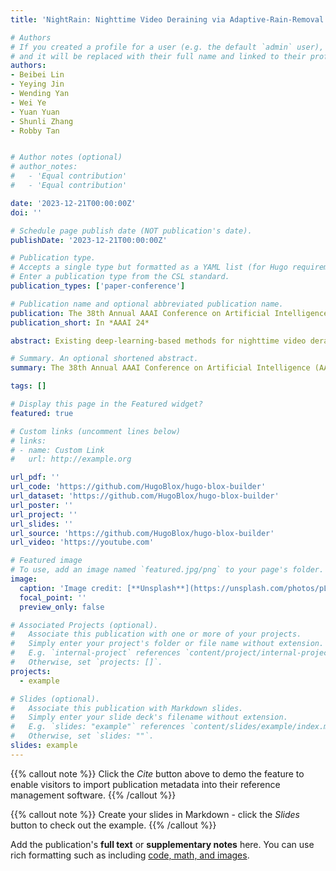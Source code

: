 ```yaml
---
title: 'NightRain: Nighttime Video Deraining via Adaptive-Rain-Removal and Adaptive-Correction'

# Authors
# If you created a profile for a user (e.g. the default `admin` user), write the username (folder name) here
# and it will be replaced with their full name and linked to their profile.
authors:
- Beibei Lin
- Yeying Jin
- Wending Yan
- Wei Ye
- Yuan Yuan
- Shunli Zhang
- Robby Tan


# Author notes (optional)
# author_notes:
#   - 'Equal contribution'
#   - 'Equal contribution'

date: '2023-12-21T00:00:00Z'
doi: ''

# Schedule page publish date (NOT publication's date).
publishDate: '2023-12-21T00:00:00Z'

# Publication type.
# Accepts a single type but formatted as a YAML list (for Hugo requirements).
# Enter a publication type from the CSL standard.
publication_types: ['paper-conference']

# Publication name and optional abbreviated publication name.
publication: The 38th Annual AAAI Conference on Artificial Intelligence
publication_short: In *AAAI 24*

abstract: Existing deep-learning-based methods for nighttime video deraining rely on synthetic data due to the absence of real-world paired data. However, the intricacies of the real world, particularly with the presence of light effects and low-light regions affected by noise, create significant domain gaps, hampering synthetic-trained models in removing rain streaks properly and leading to over-saturation and color shifts. Motivated by this, we introduce NightRain, a novel nighttime video deraining method with adaptive-rain-removal and adaptive-correction. Our adaptive-rain-removal uses unlabeled rain videos to enable our model to derain real-world rain videos, particularly in regions affected by complex light effects. The idea is to allow our model to obtain rain-free regions based on the confidence scores. Once rain-free regions and the corresponding regions from our input are obtained, we can have region-based paired real data. These paired data are used to train our model using a teacher-student framework, allowing the model to iteratively learn from less challenging regions to more challenging regions. Our adaptive-correction aims to rectify errors in our model's predictions, such as over-saturation and color shifts. The idea is to learn from clear night input training videos based on the differences or distance between those input videos and their corresponding predictions. Our model learns from these differences, compelling our model to correct the errors. From extensive experiments, our method demonstrates state-of-the-art performance. It achieves a PSNR of 26.73dB, surpassing existing nighttime video deraining methods by a substantial margin of 13.7%.

# Summary. An optional shortened abstract.
summary: The 38th Annual AAAI Conference on Artificial Intelligence (AAAI) 2024

tags: []

# Display this page in the Featured widget?
featured: true

# Custom links (uncomment lines below)
# links:
# - name: Custom Link
#   url: http://example.org

url_pdf: ''
url_code: 'https://github.com/HugoBlox/hugo-blox-builder'
url_dataset: 'https://github.com/HugoBlox/hugo-blox-builder'
url_poster: ''
url_project: ''
url_slides: ''
url_source: 'https://github.com/HugoBlox/hugo-blox-builder'
url_video: 'https://youtube.com'

# Featured image
# To use, add an image named `featured.jpg/png` to your page's folder.
image:
  caption: 'Image credit: [**Unsplash**](https://unsplash.com/photos/pLCdAaMFLTE)'
  focal_point: ''
  preview_only: false

# Associated Projects (optional).
#   Associate this publication with one or more of your projects.
#   Simply enter your project's folder or file name without extension.
#   E.g. `internal-project` references `content/project/internal-project/index.md`.
#   Otherwise, set `projects: []`.
projects:
  - example

# Slides (optional).
#   Associate this publication with Markdown slides.
#   Simply enter your slide deck's filename without extension.
#   E.g. `slides: "example"` references `content/slides/example/index.md`.
#   Otherwise, set `slides: ""`.
slides: example
---
```


{{% callout note %}}
Click the _Cite_ button above to demo the feature to enable visitors to import publication metadata into their reference management software.
{{% /callout %}}

{{% callout note %}}
Create your slides in Markdown - click the _Slides_ button to check out the example.
{{% /callout %}}

Add the publication's **full text** or **supplementary notes** here. You can use rich formatting such as including [code, math, and images](https://docs.hugoblox.com/content/writing-markdown-latex/).
